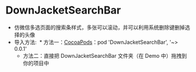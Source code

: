 # DownJacketSearchBar
* 仿微信多选页面的搜索条样式，多张可以滚动，并可以利用系统删除键删掉选择的头像
* 导入方法:
  * 方法一：[CocoaPods][1]：pod 'DownJacketSearchBar', '~> 0.0.1'
  * 方法二：直接把 DownJacketSearchBar 文件夹（在 Demo 中）拖拽到你的项目中


[1]:https://cocoapods.org "CocoaPods"
